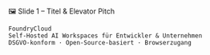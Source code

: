 🖼️ Slide 1 – Titel & Elevator Pitch

    FoundryCloud
    Self-Hosted AI Workspaces für Entwickler & Unternehmen
    DSGVO-konform · Open-Source-basiert · Browserzugang
